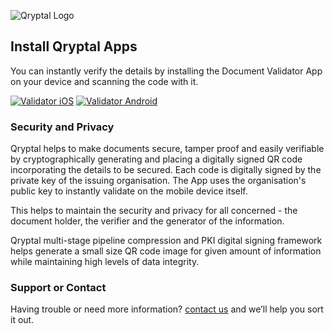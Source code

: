 ![Qryptal Logo](https://qdev.s3.amazonaws.com/00Apps/vdlogos/Qlogo-Tx-Name75h.png "Qryptal Logo")
## Install Qryptal Apps

You can instantly verify the details by installing the Document Validator App on your device and scanning the code with it.

[![Validator iOS](https://qdev.s3.amazonaws.com/00Apps/vdlogos/appstore60.png)](http://gotoqr.com/verifyios) [![Validator Android](https://qdev.s3.amazonaws.com/00Apps/vdlogos/getitplaystore60.png)](http://gotoqr.com/verifyandroid) 

### Security and Privacy
Qryptal helps to make documents secure, tamper proof and easily verifiable by cryptographically generating and placing a digitally signed QR code incorporating the details to be secured. Each code is digitally signed by the private key of the issuing organisation. The App uses the organisation's public key to instantly validate on the mobile device itself.

This helps to maintain the security and privacy for all concerned - the document holder, the verifier and the generator of the information.

Qryptal multi-stage pipeline compression and PKI digital signing framework helps generate a small size QR code image for given amount of information while maintaining high levels of data integrity. 

### Support or Contact

Having trouble or need more information? [contact us](https://www.qryptal.com/contact) and we’ll help you sort it out.
